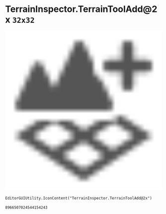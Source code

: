 # TerrainInspector.TerrainToolAdd@2x `32x32`
<img src="/img/TerrainInspector.TerrainToolAdd@2x.png" width=512 height=512>

``` CSharp
EditorGUIUtility.IconContent("TerrainInspector.TerrainToolAdd@2x")
```
```
8966507024544154243
```
